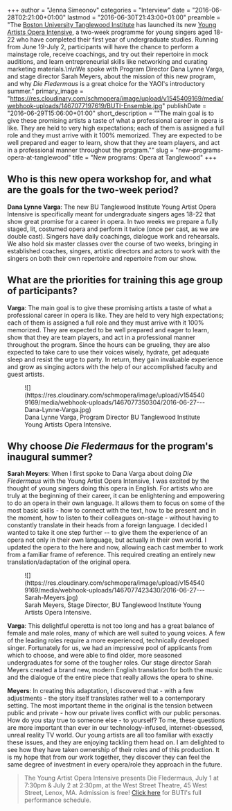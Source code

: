 +++
author = "Jenna Simeonov"
categories = "Interview"
date = "2016-06-28T02:21:00+01:00"
lastmod = "2016-06-30T21:43:00+01:00"
preamble = "The [Boston University Tanglewood Institute](http://www.bu.edu/cfa/tanglewood/) has launched its new [Young Artists Opera Intensive](http://www.bu.edu/cfa/tanglewood/program/yaoi/), a two-week programme for young singers aged 18-22 who have completed their first year of undergraduate studies. Running from June 19-July 2, participants will have the chance to perform a mainstage role, receive coachings, and try out their repertoire in mock auditions, and learn entrepreneurial skills like networking and curating marketing materials.\n\nWe spoke with Program Director Dana Lynne Varga, and stage director Sarah Meyers, about the mission of this new program, and why *Die Fledermaus* is a great choice for the YAOI's introductory summer."
primary_image = "https://res.cloudinary.com/schmopera/image/upload/v1545409169/media/webhook-uploads/1467077197619/BUTI-Ensemble.jpg"
publishDate = "2016-06-29T15:06:00+01:00"
short_description = "&quot;The main goal is to give these promising artists a taste of what a professional career in opera is like. They are held to very high expectations; each of them is assigned a full role and they must arrive with it 100% memorized. They are expected to be well prepared and eager to learn, show that they are team players, and act in a professional manner throughout the program.&quot;"
slug = "new-programs-opera-at-tanglewood"
title = "New programs: Opera at Tanglewood"
+++

## Who is this new opera workshop for, and what are the goals for the two-week period?

**Dana Lynne Varga**: The new BU Tanglewood Institute Young Artist Opera Intensive is specifically meant for undergraduate singers ages 18-22 that show great promise for a career in opera. In two weeks we prepare a fully staged, lit, costumed opera and perform it twice (once per cast, as we are double cast). Singers have daily coachings, dialogue work and rehearsals. We also hold six master classes over the course of two weeks, bringing in established coaches, singers, artistic directors and actors to work with the singers on both their own repertoire and repertoire from our show.

## What are the priorities for training this age group of participants?

**Varga**: The main goal is to give these promising artists a taste of what a professional career in opera is like. They are held to very high expectations; each of them is assigned a full role and they must arrive with it 100% memorized. They are expected to be well prepared and eager to learn, show that they are team players, and act in a professional manner throughout the program. Since the hours can be grueling, they are also expected to take care to use their voices wisely, hydrate, get adequate sleep and resist the urge to party. In return, they gain invaluable experience and grow as singing actors with the help of our accomplished faculty and guest artists.

<figure data-type="image">
![](https://res.cloudinary.com/schmopera/image/upload/v1545409169/media/webhook-uploads/1467077350304/2016-06-27---Dana-Lynne-Varga.jpg)
<figcaption>Dana Lynne Varga, Program Director BU Tanglewood Institute Young Artists Opera Intensive.</figcaption>
</figure>

## Why choose *Die Fledermaus* for the program's inaugural summer?

**Sarah Meyers**: When I first spoke to Dana Varga about doing *Die Fledermaus* with the Young Artist Opera Intensive, I was excited by the thought of young singers doing this opera in English. For artists who are truly at the beginning of their career, it can be enlightening and empowering to do an opera in their own language. It allows them to focus on some of the most basic skills - how to connect with the text, how to be present and in the moment, how to listen to their colleagues on-stage - without having to  constantly translate in their heads from a foreign language. I decided I wanted to take it one step further -- to give them the experience of an opera not only in their own language, but actually in their own world. I updated the opera to the here and now, allowing each cast member to work from a familiar frame of reference. This required creating an entirely new translation/adaptation of the original opera. 

<figure data-type="image">
![](https://res.cloudinary.com/schmopera/image/upload/v1545409169/media/webhook-uploads/1467077423430/2016-06-27---Sarah-Meyers.jpg)
<figcaption>Sarah Meyers, Stage Director, BU Tanglewood Institute Young Artists Opera Intensive.</figcaption>
</figure>

**Varga**: This delightful operetta is not too long and has a great balance of female and male roles, many of which are well suited to young voices. A few of the leading roles require a more experienced, technically developed singer. Fortunately for us, we had an impressive pool of applicants from which to choose, and were able to find older, more seasoned undergraduates for some of the tougher roles. Our stage director Sarah Meyers created a brand new, modern English translation for both the music and the dialogue of the entire piece that really allows the opera to shine.

**Meyers**: In creating this adaptation, I discovered that - with a few adjustments - the story itself translates rather well to a contemporary setting. The most important theme in the original is the tension between public and private - how our private lives conflict with our public personas. How do you stay true to someone else - to yourself? To me, these questions are more important than ever in our technology-infused, internet-obsessed, unreal reality TV world. Our young artists are all too familiar with exactly these issues, and they are enjoying tackling them head on. I am delighted to see how they have taken ownership of their roles and of this production. It is my hope that from our work together, they discover they can feel the same degree of investment in every opera/role they approach in the future. 

>The Young Artist Opera Intensive presents Die Fledermaus, July 1 at 7:30pm & July 2 at 2:30pm, at the West Street Theatre, 45 West Street, Lenox, MA. Admission is free! [Click here](http://www.bu.edu/cfa/tanglewood/performance_calendar/) for BUTI's full performance schedule.
